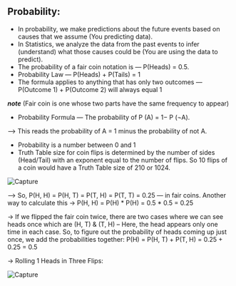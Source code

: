 ## Probability:
- In probability, we make predictions about the future events based on causes that we assume (You predicting data).
- In Statistics, we analyze the data from the past events to infer (understand) what those causes could be (You are using the data to predict). 
- The probability of a fair coin notation is — P(Heads) = 0.5.
- Probability Law — P(Heads) + P(Tails) = 1
- The formula applies to anything that has only two outcomes — P(Outcome 1) + P(Outcome 2) will always equal 1

***note*** (Fair coin is one whose two parts have the same frequency to appear)

- Probability Formula — The probability of P (A) = 1− P (¬A).

--> This reads the probability of A = 1 minus the probability of not A.

- Probability is a number between 0 and 1
- Truth Table size for coin flips is determined by the number of sides (Head/Tail) with an exponent equal to the number of flips. So 10 flips of a coin would have a Truth Table size of 
210  or 1024.

![Capture](https://user-images.githubusercontent.com/91827137/165458728-d1cf8950-4b61-44be-9d45-aa020068be8c.PNG)

--> So, P(H, H) = P(H, T) = P(T, H) = P(T, T) = 0.25 — in fair coins.
Another way to calculate this → P(H, H) = P(H) * P(H) = 0.5 * 0.5 = 0.25

→ If we flipped the fair coin twice, there are two cases where we can see heads once which are (H, T) & (T, H) – Here, the head appears only one time in each case. So, to figure out the probability of heads coming up just once, we add the probabilities together: 
P(H) = P(H, T) + P(T, H) = 0.25 + 0.25 = 0.5

→ Rolling 1 Heads in Three Flips: 

![Capture](https://user-images.githubusercontent.com/91827137/165459029-8297ad2a-e532-4c7d-81ff-6c0a28efd555.PNG)

















